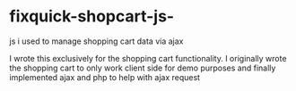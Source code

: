 # fixquick-shopcart-js-
js i used to manage shopping cart data via ajax

I wrote this exclusively for the shopping cart functionality. I originally wrote the shopping cart to only work client side for demo purposes
and finally implemented ajax and php to help with ajax request
